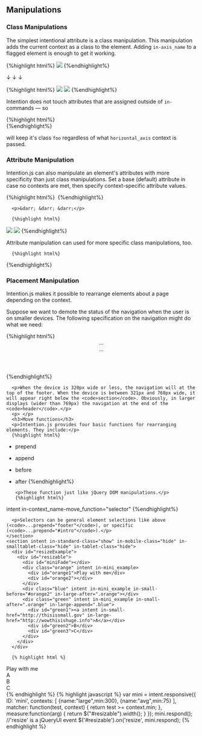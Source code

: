 <article>
  <h2>Manipulations</h2>

  <article class="equalize" data-pattern="2">
    <h3>Class Manipulations</h3>
    <section>
      <p>The simplest intentional attribute is a class manipulation. This manipulation adds the current context as a class to the element. Adding <code>in-axis_name</code> to a flagged element is enough to get it working.</p>
    </section>
    <section>
      {%highlight html%}
<img intent in-orientation src="a.jpg" />
      {%endhighlight%}
      <p>&darr; &darr; &darr;</p>
      {%highlight html%}
<!--In portrait orientation-->
<img class="portrait" src="a.jpg" />

<!--In landscape orientation-->
<img class="landscape" src="a.jpg" />
      {%endhighlight%}
    </section>
    <section>
      <p>Intention does not touch attributes that are assigned outside of <code>in-</code> commands — so</p>
      {%highlight html%}
<div class="foo" intent in-width />
      {%endhighlight%}
      <p>will keep it's class <code>foo</code> regardless of what <code>horizontal_axis</code> context is passed.</p>
    </section>
  </article>

  <article class="equalize" data-pattern="2">
    <h3>Attribute Manipulation</h3>
    <section>
      <p>Intention.js can also manipulate an element's attributes with more specificity than just class manipulations. Set a base (default) attribute in case no contexts are met, then specify context-specific attribute values.</p>
    </section>
    <section>
       {%highlight html%}
<img intent
   in-base-src="reg_img.png"
   in-highres-src="big_img.png" />
      {%endhighlight%}
      
      <p>&darr; &darr; &darr;</p>
      
      {%highlight html%}
<!--On regular devices-->
<img src="reg_img.png" />

<!--On retina displays-->
<img src="big_img.png" />
      {%endhighlight%}
    </section>
    <section>
      <p>Attribute manipulation can used for more specific class manipulations, too.</p>

      {%highlight html%}
<section intent
   in-mobile-class="narrow"
   in-tablet-class="medium"
   in-standard-class="wide" />
      {%endhighlight%}
    </section>
  </article>

  <article class="equalize" data-pattern="2">
    <h3>Placement Manipulation</h3>
    <section>
      <p>Intention.js makes it possible to rearrange elements about a page depending on the context. </p>
      <p>Suppose we want to demote the status of the navigation when the user is on smaller devices. The following specification on the navigation might do what we need:</p>
      {%highlight html%}
<header>
   <nav intent
      in-mobile-prepend="footer"
      in-tablet-append="section"
      in-standard-append="header">
   </nav>
   <section> ... </section>
   <footer> ... </footer>
</header>
      {%endhighlight%}

      <p>When the device is 320px wide or less, the navigation will at the top of the footer. When the device is between 321px and 768px wide, it will appear right below the <code>section</code>. Obviously, in larger displays (wider than 769px) the navigation at the end of the <code>header</code>.</p>
      <p> </p>
      <h3>Move functions</h3>
      <p>Intention.js provides four basic functions for rearranging elements. They include:</p>
      {%highlight html%}
- prepend
- append
- before
- after
      {%endhighlight%}
      
      <p>These function just like jQuery DOM manipulations.</p>
      {%highlight html%}
intent in-context_name-move_function="selector"
      {%endhighlight%}
      
      <p>Selectors can be general element selections like above (<code>...prepend="footer"</code>), or specific (<code>...prepend="#intro"</code>).</p>
    </section>
    <section intent in-standard-class="show" in-mobile-class="hide" in-smalltablet-class="hide" in-tablet-class="hide"> 
      <div id="resizeExample">
        <div id="resizable">
          <div id="miniFade"></div>
          <div class="orange" intent in-mini_example>
            <div id="orange1">Play with me</div>
            <div id="orange2"></div>
          </div>
          <div class="blue" intent in-mini_example in-small-before="#orange2" in-large-after=".orange"></div>
          <div class="green" intent in-mini_example in-small-after=".orange" in-large-append=".blue">
            <div id="green1"><a intent in-small-href="http://thisissmall.gov" in-large-href="http://wowthisishuge.info">A</a></div>
            <div id="green2">B</div>
            <div id="green3">C</div>
          </div>
        </div>
      </div>
      
      {% highlight html %}
<div id="resizable">
   <div class="orange" intent in-mini>
      Play with me
      <div id="orange1"> </div>
      <div id="orange2"> </div>
   </div>
   <div class="blue" intent in-mini
      in-avg-before="#orange2"
      in-large-after=".orange"> </div>
   <div class="green" intent in-mini
      in-avg-after=".orange"
      in-large-append=".blue">
      <div id="green1">
         <a intent
            in-avg-href="#average"
            in-large-href="#large"> A </a>
      </div>
      <div id="green2"> B </div>
      <div id="green3"> C </div>
   </div>
</div>
   {% endhighlight %}
   {% highlight javascript %}
var mini = intent.responsive({
   ID: 'mini',
   contexts: [
      {name:"large",min:300},
      {name:"avg",min:75}
   ],
   matcher: function(test, context) {
      return test >= context.min;
   },
   measure:function(arg) {
      return $("#resizable").width();
   }
});
mini.respond();
//'resize' is a jQueryUI event
$('#resizable').on('resize', mini.respond);
      {% endhighlight %}
    </section>
  </article>


</article>
